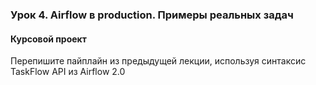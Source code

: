 ### Урок 4. Airflow в production. Примеры реальных задач

#### Курсовой проект
Перепишите пайплайн из предыдущей лекции, используя синтаксис TaskFlow API из Airflow 2.0
